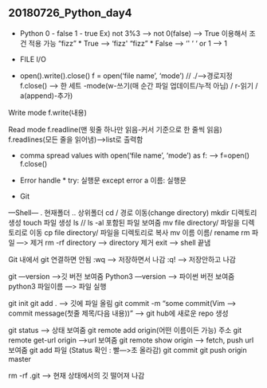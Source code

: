 ## 20180726_Python_day4

* Python 
0 - false
1 - true
Ex) not 3%3 —> not 0(false) —> True 이용해서 조건 적용 가능
“fizz” * True —> ‘fizz'
“fizz” * False —> ‘'
‘ ‘ or 1 —> 1


* FILE I/O
- open().write().close()
f = open(‘file name’, ‘mode’)   //   ./—>경로지정
f.close() —> 한 세트
-mode(w-쓰기(매 순간 파일 업데이트/누적 아님) / r-읽기 / a(append)-추가)

Write mode
f.write(내용)

Read mode
f.readline(맨 윗줄 하나만 읽음-커서 기준으로 한 줄씩 읽음)
f.readlines(모든 줄을 읽어냄)—>list로 출력함

- comma spread values
with open(‘file name’, ‘mode’) as f:  —> f=open() f.close()


* Error handle *
try:
    실행문
except error a 이름:
    실행문

* Git 

—Shell— 
.  현재폴더
.. 상위폴더
cd /  경로 이동(change directory)
mkdir	디렉토리 생성
touch 	파일 생성
ls // ls -al 포함된 파일 보여줌
mv file directory/ 파일을 디렉토리로 이동
cp file directory/ 파일을 디렉토리로 복사
mv 이름 이름/ rename
rm 파일 —> 제거
rm -rf directory —> directory 제거
exit —> shell 끝냄

Git 내에서 git 연결하면 안됨
:wq —> 저장하면서 나감
:q! —> 저장안하고 나감

git —version —>깃 버전 보여줌
Python3 —version —> 파이썬 버전 보여줌
python3 파일이름 —> 파일 실행

git init 
git add . —> 깃에 파일 올림
git commit -m “some commit(Vim —> commit message(첫줄 제목/다음 내용))” —> git hub에 새로운 repo 생성

git status —> 상태 보여줌
git remote add origin(어떤 이름이든 가능) 주소
git remote get-url origin —>url 보여줌
git remote show origin —> fetch, push url 보여줌
git add 파일
(Status 확인 : 빨—>초 올라감)
git commit
git push origin master

rm -rf .git —> 현재 상태에서의 깃 떨어져 나감
